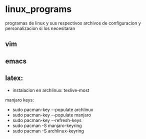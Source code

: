 # linux_programs
programas de linux y sus respectivos archivos de configuracion y personalizacion si los necesitaran

## vim
## emacs
## latex:
* instalacion en archlinux: texlive-most

manjaro keys:

* sudo pacman-key --populate archlinux
* sudo pacman-key --populate manjaro
* sudo pacman-key --refresh-keys
* sudo pacman -S manjaro-keyring
* sudo pacman -S archlinux-keyring

